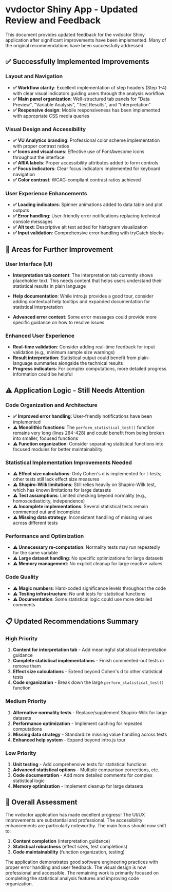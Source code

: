 # vvdoctor Shiny App - Updated Review and Feedback

This document provides updated feedback for the vvdoctor Shiny application after significant improvements have been implemented. Many of the original recommendations have been successfully addressed.

## ✅ Successfully Implemented Improvements

### Layout and Navigation
- **✅ Workflow clarity**: Excellent implementation of step headers (Step 1-4) with clear visual indicators guiding users through the analysis workflow
- **✅ Main panel organization**: Well-structured tab panels for "Data Preview", "Variable Analysis", "Test Results", and "Interpretation"
- **✅ Responsive design**: Mobile responsiveness has been implemented with appropriate CSS media queries

### Visual Design and Accessibility  
- **✅ VU Analytics branding**: Professional color scheme implementation with proper contrast ratios
- **✅ Icons and visual cues**: Effective use of FontAwesome icons throughout the interface
- **✅ ARIA labels**: Proper accessibility attributes added to form controls
- **✅ Focus indicators**: Clear focus indicators implemented for keyboard navigation
- **✅ Color contrast**: WCAG-compliant contrast ratios achieved

### User Experience Enhancements
- **✅ Loading indicators**: Spinner animations added to data table and plot outputs
- **✅ Error handling**: User-friendly error notifications replacing technical console messages
- **✅ Alt text**: Descriptive alt text added for histogram visualization
- **✅ Input validation**: Comprehensive error handling with tryCatch blocks

## 🔄 Areas for Further Improvement

### User Interface (UI)

- **Interpretation tab content**: The interpretation tab currently shows placeholder text. This needs content that helps users understand their statistical results in plain language

- **Help documentation**: While intro.js provides a good tour, consider adding contextual help tooltips and expanded documentation for statistical interpretation

- **Advanced error context**: Some error messages could provide more specific guidance on how to resolve issues

### Enhanced User Experience
- **Real-time validation**: Consider adding real-time feedback for input validation (e.g., minimum sample size warnings)
- **Result interpretation**: Statistical output could benefit from plain-language summaries alongside the technical results
- **Progress indicators**: For complex computations, more detailed progress information could be helpful

## ⚠️ Application Logic - Still Needs Attention

### Code Organization and Architecture
- **✅ Improved error handling**: User-friendly notifications have been implemented
- **⚠️ Monolithic functions**: The `perform_statistical_test()` function remains very long (lines 264-428) and could benefit from being broken into smaller, focused functions
- **⚠️ Function organization**: Consider separating statistical functions into focused modules for better maintainability

### Statistical Implementation Improvements Needed
- **⚠️ Effect size calculations**: Only Cohen's d is implemented for t-tests; other tests still lack effect size measures
- **⚠️ Shapiro-Wilk limitations**: Still relies heavily on Shapiro-Wilk test, which has known limitations for large datasets
- **⚠️ Test assumptions**: Limited checking beyond normality (e.g., homoscedasticity, independence)
- **⚠️ Incomplete implementations**: Several statistical tests remain commented out and incomplete
- **⚠️ Missing data strategy**: Inconsistent handling of missing values across different tests

### Performance and Optimization
- **⚠️ Unnecessary re-computation**: Normality tests may run repeatedly for the same variable
- **⚠️ Large dataset handling**: No specific optimizations for large datasets
- **⚠️ Memory management**: No explicit cleanup for large reactive values

### Code Quality
- **⚠️ Magic numbers**: Hard-coded significance levels throughout the code
- **⚠️ Testing infrastructure**: No unit tests for statistical functions
- **⚠️ Documentation**: Some statistical logic could use more detailed comments

## 📋 Updated Recommendations Summary

### High Priority
1. **Content for interpretation tab** - Add meaningful statistical interpretation guidance
2. **Complete statistical implementations** - Finish commented-out tests or remove them  
3. **Effect size calculations** - Extend beyond Cohen's d to other statistical tests
4. **Code organization** - Break down the large `perform_statistical_test()` function

### Medium Priority  
1. **Alternative normality tests** - Replace/supplement Shapiro-Wilk for large datasets
2. **Performance optimization** - Implement caching for repeated computations
3. **Missing data strategy** - Standardize missing value handling across tests
4. **Enhanced help system** - Expand beyond intro.js tour

### Low Priority
1. **Unit testing** - Add comprehensive tests for statistical functions
2. **Advanced statistical options** - Multiple comparison corrections, etc.
3. **Code documentation** - Add more detailed comments for complex statistical logic
4. **Memory optimization** - Implement cleanup for large datasets

## 🎉 Overall Assessment

The vvdoctor application has made excellent progress! The UI/UX improvements are substantial and professional. The accessibility enhancements are particularly noteworthy. The main focus should now shift to:

1. **Content completion** (interpretation guidance)
2. **Statistical robustness** (effect sizes, test completions)  
3. **Code maintainability** (function organization, testing)

The application demonstrates good software engineering practices with proper error handling and user feedback. The visual design is now professional and accessible. The remaining work is primarily focused on completing the statistical analysis features and improving code organization.